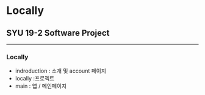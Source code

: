 # Locally
## SYU 19-2 Software Project
-------------------------------------
### Locally
- indroduction : 소개 및 account 페이지
- locally :프로젝트
- main : 앱 / 메인페이지
